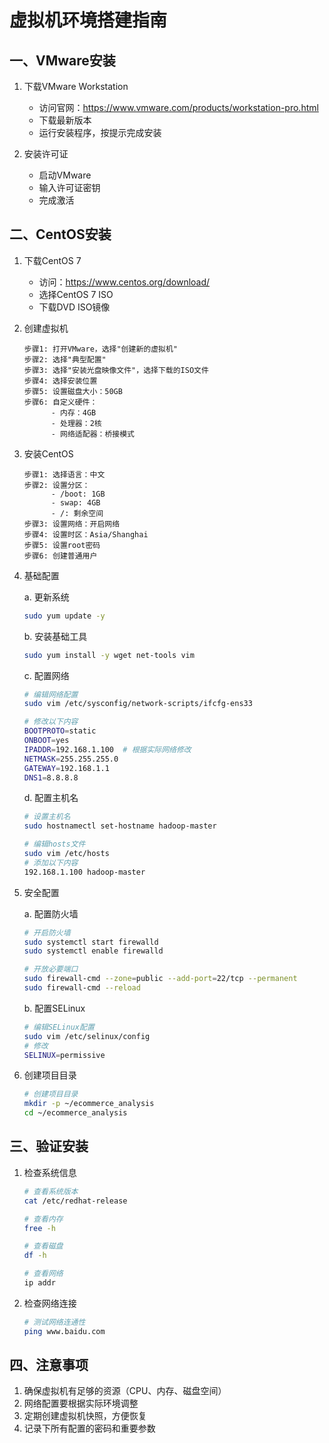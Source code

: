 # 虚拟机环境搭建指南

## 一、VMware安装

1. 下载VMware Workstation
   - 访问官网：https://www.vmware.com/products/workstation-pro.html
   - 下载最新版本
   - 运行安装程序，按提示完成安装

2. 安装许可证
   - 启动VMware
   - 输入许可证密钥
   - 完成激活

## 二、CentOS安装

1. 下载CentOS 7
   - 访问：https://www.centos.org/download/
   - 选择CentOS 7 ISO
   - 下载DVD ISO镜像

2. 创建虚拟机
   ```
   步骤1: 打开VMware，选择"创建新的虚拟机"
   步骤2: 选择"典型配置"
   步骤3: 选择"安装光盘映像文件"，选择下载的ISO文件
   步骤4: 选择安装位置
   步骤5: 设置磁盘大小：50GB
   步骤6: 自定义硬件：
         - 内存：4GB
         - 处理器：2核
         - 网络适配器：桥接模式
   ```

3. 安装CentOS
   ```
   步骤1: 选择语言：中文
   步骤2: 设置分区：
         - /boot: 1GB
         - swap: 4GB
         - /: 剩余空间
   步骤3: 设置网络：开启网络
   步骤4: 设置时区：Asia/Shanghai
   步骤5: 设置root密码
   步骤6: 创建普通用户
   ```

4. 基础配置

   a. 更新系统
   ```bash
   sudo yum update -y
   ```

   b. 安装基础工具
   ```bash
   sudo yum install -y wget net-tools vim
   ```

   c. 配置网络
   ```bash
   # 编辑网络配置
   sudo vim /etc/sysconfig/network-scripts/ifcfg-ens33

   # 修改以下内容
   BOOTPROTO=static
   ONBOOT=yes
   IPADDR=192.168.1.100  # 根据实际网络修改
   NETMASK=255.255.255.0
   GATEWAY=192.168.1.1
   DNS1=8.8.8.8
   ```

   d. 配置主机名
   ```bash
   # 设置主机名
   sudo hostnamectl set-hostname hadoop-master

   # 编辑hosts文件
   sudo vim /etc/hosts
   # 添加以下内容
   192.168.1.100 hadoop-master
   ```

5. 安全配置

   a. 配置防火墙
   ```bash
   # 开启防火墙
   sudo systemctl start firewalld
   sudo systemctl enable firewalld

   # 开放必要端口
   sudo firewall-cmd --zone=public --add-port=22/tcp --permanent
   sudo firewall-cmd --reload
   ```

   b. 配置SELinux
   ```bash
   # 编辑SELinux配置
   sudo vim /etc/selinux/config
   # 修改
   SELINUX=permissive
   ```

6. 创建项目目录
   ```bash
   # 创建项目目录
   mkdir -p ~/ecommerce_analysis
   cd ~/ecommerce_analysis
   ```

## 三、验证安装

1. 检查系统信息
   ```bash
   # 查看系统版本
   cat /etc/redhat-release

   # 查看内存
   free -h

   # 查看磁盘
   df -h

   # 查看网络
   ip addr
   ```

2. 检查网络连接
   ```bash
   # 测试网络连通性
   ping www.baidu.com
   ```

## 四、注意事项

1. 确保虚拟机有足够的资源（CPU、内存、磁盘空间）
2. 网络配置要根据实际环境调整
3. 定期创建虚拟机快照，方便恢复
4. 记录下所有配置的密码和重要参数 